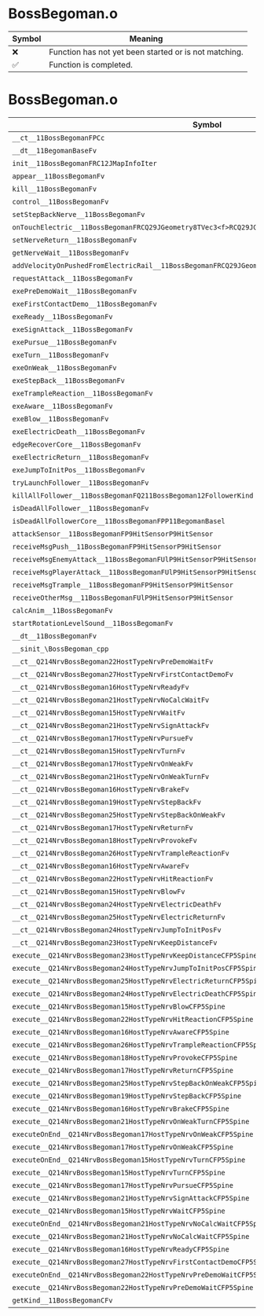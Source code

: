 # BossBegoman.o
| Symbol | Meaning 
| ------------- | ------------- 
| :x: | Function has not yet been started or is not matching. 
| :white_check_mark: | Function is completed. 


# BossBegoman.o
| Symbol | Decompiled? |
| ------------- | ------------- |
| `__ct__11BossBegomanFPCc` | :x: |
| `__dt__11BegomanBaseFv` | :x: |
| `init__11BossBegomanFRC12JMapInfoIter` | :x: |
| `appear__11BossBegomanFv` | :x: |
| `kill__11BossBegomanFv` | :x: |
| `control__11BossBegomanFv` | :x: |
| `setStepBackNerve__11BossBegomanFv` | :x: |
| `onTouchElectric__11BossBegomanFRCQ29JGeometry8TVec3<f>RCQ29JGeometry8TVec3<f>` | :x: |
| `setNerveReturn__11BossBegomanFv` | :x: |
| `getNerveWait__11BossBegomanFv` | :x: |
| `addVelocityOnPushedFromElectricRail__11BossBegomanFRCQ29JGeometry8TVec3<f>RCQ29JGeometry8TVec3<f>` | :x: |
| `requestAttack__11BossBegomanFv` | :x: |
| `exePreDemoWait__11BossBegomanFv` | :x: |
| `exeFirstContactDemo__11BossBegomanFv` | :x: |
| `exeReady__11BossBegomanFv` | :x: |
| `exeSignAttack__11BossBegomanFv` | :x: |
| `exePursue__11BossBegomanFv` | :x: |
| `exeTurn__11BossBegomanFv` | :x: |
| `exeOnWeak__11BossBegomanFv` | :x: |
| `exeStepBack__11BossBegomanFv` | :x: |
| `exeTrampleReaction__11BossBegomanFv` | :x: |
| `exeAware__11BossBegomanFv` | :x: |
| `exeBlow__11BossBegomanFv` | :x: |
| `exeElectricDeath__11BossBegomanFv` | :x: |
| `edgeRecoverCore__11BossBegomanFv` | :x: |
| `exeElectricReturn__11BossBegomanFv` | :x: |
| `exeJumpToInitPos__11BossBegomanFv` | :x: |
| `tryLaunchFollower__11BossBegomanFv` | :x: |
| `killAllFollower__11BossBegomanFQ211BossBegoman12FollowerKind` | :x: |
| `isDeadAllFollower__11BossBegomanFv` | :x: |
| `isDeadAllFollowerCore__11BossBegomanFPP11BegomanBasel` | :x: |
| `attackSensor__11BossBegomanFP9HitSensorP9HitSensor` | :x: |
| `receiveMsgPush__11BossBegomanFP9HitSensorP9HitSensor` | :x: |
| `receiveMsgEnemyAttack__11BossBegomanFUlP9HitSensorP9HitSensor` | :x: |
| `receiveMsgPlayerAttack__11BossBegomanFUlP9HitSensorP9HitSensor` | :x: |
| `receiveMsgTrample__11BossBegomanFP9HitSensorP9HitSensor` | :x: |
| `receiveOtherMsg__11BossBegomanFUlP9HitSensorP9HitSensor` | :x: |
| `calcAnim__11BossBegomanFv` | :x: |
| `startRotationLevelSound__11BossBegomanFv` | :x: |
| `__dt__11BossBegomanFv` | :x: |
| `__sinit_\BossBegoman_cpp` | :x: |
| `__ct__Q214NrvBossBegoman22HostTypeNrvPreDemoWaitFv` | :x: |
| `__ct__Q214NrvBossBegoman27HostTypeNrvFirstContactDemoFv` | :x: |
| `__ct__Q214NrvBossBegoman16HostTypeNrvReadyFv` | :x: |
| `__ct__Q214NrvBossBegoman21HostTypeNrvNoCalcWaitFv` | :x: |
| `__ct__Q214NrvBossBegoman15HostTypeNrvWaitFv` | :x: |
| `__ct__Q214NrvBossBegoman21HostTypeNrvSignAttackFv` | :x: |
| `__ct__Q214NrvBossBegoman17HostTypeNrvPursueFv` | :x: |
| `__ct__Q214NrvBossBegoman15HostTypeNrvTurnFv` | :x: |
| `__ct__Q214NrvBossBegoman17HostTypeNrvOnWeakFv` | :x: |
| `__ct__Q214NrvBossBegoman21HostTypeNrvOnWeakTurnFv` | :x: |
| `__ct__Q214NrvBossBegoman16HostTypeNrvBrakeFv` | :x: |
| `__ct__Q214NrvBossBegoman19HostTypeNrvStepBackFv` | :x: |
| `__ct__Q214NrvBossBegoman25HostTypeNrvStepBackOnWeakFv` | :x: |
| `__ct__Q214NrvBossBegoman17HostTypeNrvReturnFv` | :x: |
| `__ct__Q214NrvBossBegoman18HostTypeNrvProvokeFv` | :x: |
| `__ct__Q214NrvBossBegoman26HostTypeNrvTrampleReactionFv` | :x: |
| `__ct__Q214NrvBossBegoman16HostTypeNrvAwareFv` | :x: |
| `__ct__Q214NrvBossBegoman22HostTypeNrvHitReactionFv` | :x: |
| `__ct__Q214NrvBossBegoman15HostTypeNrvBlowFv` | :x: |
| `__ct__Q214NrvBossBegoman24HostTypeNrvElectricDeathFv` | :x: |
| `__ct__Q214NrvBossBegoman25HostTypeNrvElectricReturnFv` | :x: |
| `__ct__Q214NrvBossBegoman24HostTypeNrvJumpToInitPosFv` | :x: |
| `__ct__Q214NrvBossBegoman23HostTypeNrvKeepDistanceFv` | :x: |
| `execute__Q214NrvBossBegoman23HostTypeNrvKeepDistanceCFP5Spine` | :x: |
| `execute__Q214NrvBossBegoman24HostTypeNrvJumpToInitPosCFP5Spine` | :x: |
| `execute__Q214NrvBossBegoman25HostTypeNrvElectricReturnCFP5Spine` | :x: |
| `execute__Q214NrvBossBegoman24HostTypeNrvElectricDeathCFP5Spine` | :x: |
| `execute__Q214NrvBossBegoman15HostTypeNrvBlowCFP5Spine` | :x: |
| `execute__Q214NrvBossBegoman22HostTypeNrvHitReactionCFP5Spine` | :x: |
| `execute__Q214NrvBossBegoman16HostTypeNrvAwareCFP5Spine` | :x: |
| `execute__Q214NrvBossBegoman26HostTypeNrvTrampleReactionCFP5Spine` | :x: |
| `execute__Q214NrvBossBegoman18HostTypeNrvProvokeCFP5Spine` | :x: |
| `execute__Q214NrvBossBegoman17HostTypeNrvReturnCFP5Spine` | :x: |
| `execute__Q214NrvBossBegoman25HostTypeNrvStepBackOnWeakCFP5Spine` | :x: |
| `execute__Q214NrvBossBegoman19HostTypeNrvStepBackCFP5Spine` | :x: |
| `execute__Q214NrvBossBegoman16HostTypeNrvBrakeCFP5Spine` | :x: |
| `execute__Q214NrvBossBegoman21HostTypeNrvOnWeakTurnCFP5Spine` | :x: |
| `executeOnEnd__Q214NrvBossBegoman17HostTypeNrvOnWeakCFP5Spine` | :x: |
| `execute__Q214NrvBossBegoman17HostTypeNrvOnWeakCFP5Spine` | :x: |
| `executeOnEnd__Q214NrvBossBegoman15HostTypeNrvTurnCFP5Spine` | :x: |
| `execute__Q214NrvBossBegoman15HostTypeNrvTurnCFP5Spine` | :x: |
| `execute__Q214NrvBossBegoman17HostTypeNrvPursueCFP5Spine` | :x: |
| `execute__Q214NrvBossBegoman21HostTypeNrvSignAttackCFP5Spine` | :x: |
| `execute__Q214NrvBossBegoman15HostTypeNrvWaitCFP5Spine` | :x: |
| `executeOnEnd__Q214NrvBossBegoman21HostTypeNrvNoCalcWaitCFP5Spine` | :x: |
| `execute__Q214NrvBossBegoman21HostTypeNrvNoCalcWaitCFP5Spine` | :x: |
| `execute__Q214NrvBossBegoman16HostTypeNrvReadyCFP5Spine` | :x: |
| `execute__Q214NrvBossBegoman27HostTypeNrvFirstContactDemoCFP5Spine` | :x: |
| `executeOnEnd__Q214NrvBossBegoman22HostTypeNrvPreDemoWaitCFP5Spine` | :x: |
| `execute__Q214NrvBossBegoman22HostTypeNrvPreDemoWaitCFP5Spine` | :x: |
| `getKind__11BossBegomanCFv` | :x: |
